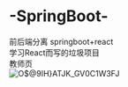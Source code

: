 # -SpringBoot-
前后端分离 springboot+react<br>
学习React而写的垃圾项目<br>
教师页<br>
![O$@`9IH}ATJ`K_GV0C1W3FJ](https://github.com/kghrzzz/SpringBoot-React-SGMS/assets/136909354/a0fbc51a-c934-48a1-b964-f107d451d602)


